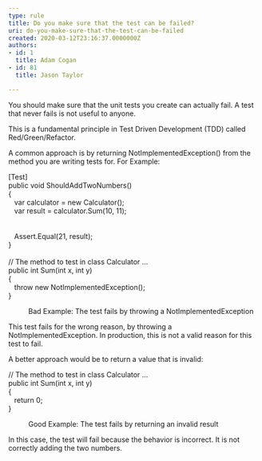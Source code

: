 ```yaml
---
type: rule
title: Do you make sure that the test can be failed?
uri: do-you-make-sure-that-the-test-can-be-failed
created: 2020-03-12T23:16:37.0000000Z
authors:
- id: 1
  title: Adam Cogan
- id: 81
  title: Jason Taylor

---
```




<span class='intro'> <p class="ssw15-rteElement-P"></p><p class="ssw15-rteElement-P">​You should make sure that the unit tests you create can actually fail. A test that never fails is not useful to anyone.​<br></p><p class="ssw15-rteElement-P">This is a fundamental principle in Test Driven Development (TDD) called Red/Green/Refactor.<br></p> </span>

<p>A common approach is by returning NotImplementedException() from the method you are writing tests for. For Example&#58;<br></p><p class="ssw15-rteElement-CodeArea">[Test]<br>public void ShouldAddTwoNumbers()<br>&#123;<br>&#160;&#160; var calculator = new Calculator();<br>&#160;&#160; var result = calculator.Sum(10, 11);<br><br><br>&#160;&#160; Assert.Equal(21, result);<br>&#125;<br><br>// The method to test in class Calculator ...<br>public int Sum(int x, int y)<br>&#123;<br>&#160;&#160; throw new NotImplementedException();<br>&#125;</p><dd class="ssw15-rteElement-FigureBad">Bad Example&#58; The test fails by throwing a NotImplementedException​​​​<br></dd><p>This test fails for the wrong reason, by throwing a NotImplementedException. In production, this is not a valid reason for this test to fail.&#160;</p><p>A better approach would be to return a value that is invalid&#58;<br></p><p class="ssw15-rteElement-CodeArea">// The method to test in class Calculator ...<br>public int Sum(int x, int y)<br>&#123;<br>&#160;&#160; return 0;<br>&#125;</p><dd class="ssw15-rteElement-FigureGood">Good Example&#58; The test fails by returning an invalid result​​​​<br></dd><p>In this case, the test will fail because the behavior is incorrect. It is not correctly adding the two numbers.<br></p>


